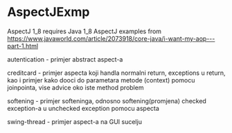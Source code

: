 # AspectJExmp
AspectJ 1_8 requires Java 1_8
AspectJ examples from https://www.javaworld.com/article/2073918/core-java/i-want-my-aop---part-1.html

>>>>>
autentication - primjer abstract aspect-a

creditcard - primjer aspecta koji handla normalni return, exceptions u return, kao i primjer kako dooci 
do parametara metode (context) pomocu joinpointa, vise advice oko iste method problem

softening - primjer softeninga, odnosno softening(promjena) checked exception-a u unchecked exception pomocu aspecta

swing-thread - primjer aspect-a na GUI sucelju